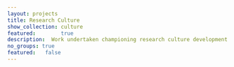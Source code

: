 ```yaml
---
layout: projects
title: Research Culture
show_collection: culture
featured:        true
description:  Work undertaken championing research culture development and engagement
no_groups: true
featured: 	false
---
```

